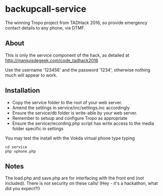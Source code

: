# backupcall-service
The winning Tropo project from TADHack 2016, so provide emergency contact details to any phone, via DTMF.

## About

This is only the service component of the hack, as detailed at http://marquisdegeek.com/code_tadhack2016

Use the username '123456' and the password '1234', otherwise nothing much will appear to work.


## Installation

* Copy the service folder to the root of your web server.
* Amend the settings in service/inc/settings.inc accordingly
* Ensure the service/db folder is write-able by your web server.
* Remember to setuup and configure Tropo as appropriate
* Ensure the service/recording.php script has write access to the media folder specific in settings

You may test the install with the Vokda virtual phone type typing

```
cd service
php vphone.php
```

## Notes

The load.php and save.php are for interfacing with the front end (not included). There is
not security on these calls! (Hey - it's a hackathon, what did you expect?!)

